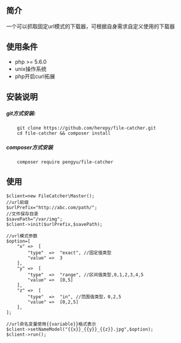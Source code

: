 ## 简介

一个可以抓取固定url模式的下载器，可根据自身需求自定义使用的下载器

## 使用条件

* php >= 5.6.0
* unix操作系统
* php开启curl拓展

## 安装说明

##### git方式安装:
```git
    git clone https://github.com/herepy/file-catcher.git
    cd file-catcher && composer install
```
##### composer方式安装
```comopser
    composer require pengyu/file-catcher
```

## 使用

```
$client=new FileCatcher\Master();
//url前缀
$urlPrefix="http://abc.com/path/";
//文件保存目录
$savePath="/var/img";
$client->init($urlPrefix,$savePath);

//url模式参数
$option=[
    "x" =>  [
        "type"  =>  "exact", //固定值类型
        "value" =>  3
    ],
    "y" =>  [
        "type"  =>  "range", //区间值类型,0,1,2,3,4,5
        "value" =>  [0,5]
    ],
    "z" =>  [
        "type"  =>  "in", //范围值类型，0,2,5
        "value" =>  [0,2,5]
    ],
];

//url命名变量使用{{variable}}格式表示
$client->setNameModel("{{x}}_{{y}}_{{z}}.jpg",$option);
$client->run();
```
